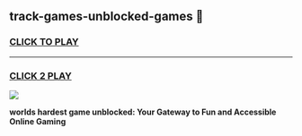 
## track-games-unblocked-games 👋
<h3>
<a href="https://premium.freeplayer.one?title=track-games-unblocked-games&ref=14F">CLICK TO PLAY</a></h3>
<hr>

<h3>
<a href="https://premium.freeplayer.one?title=track-games-unblocked-games&ref=14F">CLICK 2 PLAY</a>
  
</h3>

<a href="https://premium.freeplayer.one?title=track-games-unblocked-games&ref=12F/"><img src="https://clearcache.store/games.png"></a>


**worlds hardest game unblocked: Your Gateway to Fun and Accessible Online Gaming**
